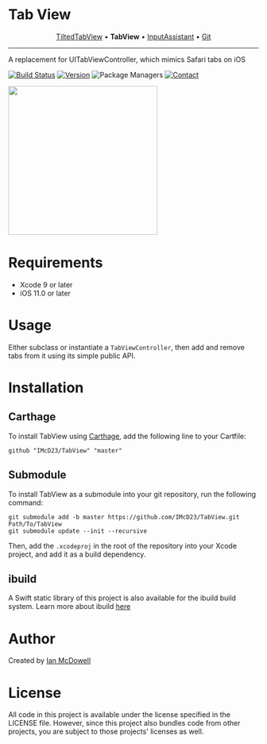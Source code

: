 # Tab View

<p align="center">
  <a href="https://github.com/IMcD23/TiltedTabView">TiltedTabView</a> &bull;
  <b>TabView</b> &bull;
  <a href="https://github.com/IMcD23/InputAssistant">InputAssistant</a> &bull;
  <a href="https://github.com/IMcD23/Git">Git</a>
</p>

--------

A replacement for UITabViewController, which mimics Safari tabs on iOS

[![Build Status](http://img.shields.io/travis/IMcD23/TabView.svg)](https://travis-ci.org/IMcD23/TabView)
[![Version](https://img.shields.io/github/release/IMcD23/TabView.svg)](https://github.com/IMcD23/TabView/releases/latest)
![Package Managers](https://img.shields.io/badge/supports-Carthage-orange.svg)
[![Contact](https://img.shields.io/badge/contact-%40ian__mcdowell-3a8fc1.svg)](https://twitter.com/ian_mcdowell)

<img src="Resources/Screenshot.png" height="300"> 

# Requirements

* Xcode 9 or later
* iOS 11.0 or later

# Usage

Either subclass or instantiate a `TabViewController`, then add and remove tabs from it using its simple public API.

# Installation

## Carthage
To install TabView using [Carthage](https://github.com/Carthage/Carthage), add the following line to your Cartfile:

```
github "IMcD23/TabView" "master"
```

## Submodule
To install TabView as a submodule into your git repository, run the following command:

```
git submodule add -b master https://github.com/IMcD23/TabView.git Path/To/TabView
git submodule update --init --recursive
```

Then, add the `.xcodeproj` in the root of the repository into your Xcode project, and add it as a build dependency.

## ibuild
A Swift static library of this project is also available for the ibuild build system. Learn more about ibuild [here](https://github.com/IMcD23/ibuild)

# Author
Created by [Ian McDowell](https://ianmcdowell.net)

# License
All code in this project is available under the license specified in the LICENSE file. However, since this project also bundles code from other projects, you are subject to those projects' licenses as well.
